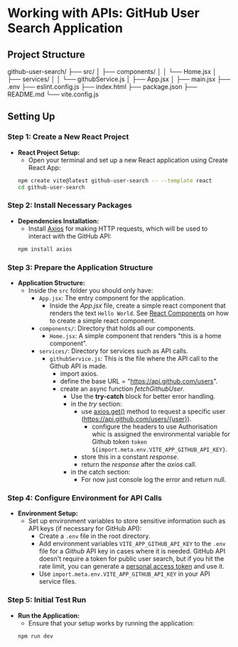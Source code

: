 # Working with APIs: GitHub User Search Application

## Project Structure
github-user-search/
├── src/
│   ├── components/
│   │   └── Home.jsx
│   ├── services/
│   │   └── githubService.js
│   ├── App.jsx
│   ├── main.jsx
├── .env
├── eslint.config.js
├── index.html
├── package.json
├── README.md
└── vite.config.js


## Setting Up
### Step 1: Create a New React Project
* __React Project Setup:__
  - Open your terminal and set up a new React application using Create React App:
  ```bash
  npm create vite@latest github-user-search -- --template react
  cd github-user-search
  ```

### Step 2: Install Necessary Packages
* __Dependencies Installation:__
  - Install [Axios](https://axios-http.com/docs/intro) for making HTTP requests, which will be used to interact with the GitHub API:
  ```bash
  npm install axios
  ```

### Step 3: Prepare the Application Structure
* __Application Structure:__
  - Inside the `src` folder you should only have:
    - `App.jsx`: The entry component for the application.
      - Inside the _App.jsx_ file, create a simple react component that renders the text `Hello World`. See [React Components](https://www.w3schools.com/react/react_components.asp) on how to create a simple react component.
    - `components/`: Directory that holds all our components.
      - `Home.jsx`: A simple component that renders "this is a home component".
    - `services/`: Directory for services such as API calls.
      - `githubService.js`: This is the file where the API call to the Github API is made.
        - import axios.
        - define the base URL = "https://api.github.com/users".
        - create an async function _fetchGithubUser_.
          - Use the __try-catch__ block for better error handling.
          - in the _try_ section:
            - use [axios.get()](https://www.educative.io/answers/how-to-make-an-axios-get-request) method to request a specific user (https://api.github.com/users/{user}).
              - configure the headers to use Authorisation whic is assigned the environmental variable for Github token `token ${import.meta.env.VITE_APP_GITHUB_API_KEY}`.
            - store this in a constant _response_.
            - return the _response_ after the _axios_ call.
          - in the catch section:
            - For now just console log the error and return null.

### Step 4: Configure Environment for API Calls
* __Environment Setup:__
  - Set up environment variables to store sensitive information such as API keys (if necessary for GitHub API):
    - Create a `.env` file in the root directory.
    - Add environment variables `VITE_APP_GITHUB_API_KEY` to the `.env` file for a _Github_ API key in cases where it is needed. GitHub API doesn't require a token for public user search, but if you hit the rate limit, you can generate a [personal access token](https://github.com/settings/tokens) and use it.
    - <to be edited> Use `import.meta.env.VITE_APP_GITHUB_API_KEY` in your API service files.

### Step 5: Initial Test Run
* __Run the Application:__
  - Ensure that your setup works by running the application:
  ```bash
  npm run dev
  ```